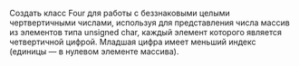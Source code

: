 Создать класс Four для работы с беззнаковыми целыми чертвертичными числами, используя для представления 
числа массив из элементов типа unsigned char, каждый элемент которого является четвертичной цифрой. 
Младшая цифра имеет меньший индекс (единицы — в нулевом элементе массива).